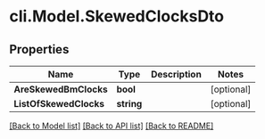 # cli.Model.SkewedClocksDto

## Properties

Name | Type | Description | Notes
------------ | ------------- | ------------- | -------------
**AreSkewedBmClocks** | **bool** |  | [optional] 
**ListOfSkewedClocks** | **string** |  | [optional] 

[[Back to Model list]](../README.md#documentation-for-models) [[Back to API list]](../README.md#documentation-for-api-endpoints) [[Back to README]](../README.md)

